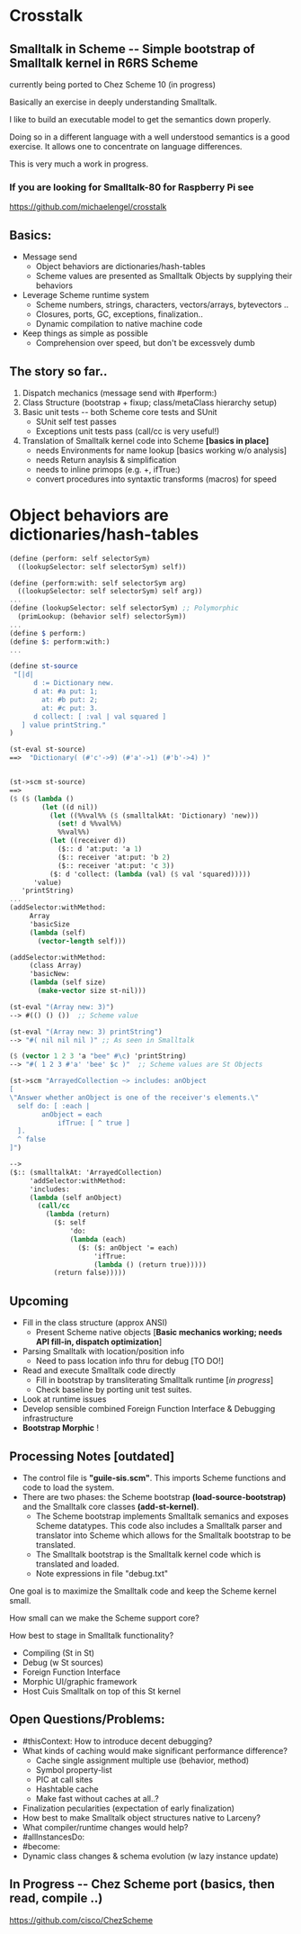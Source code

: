 # Crosstalk

## Smalltalk in Scheme -- Simple bootstrap of Smalltalk kernel in R6RS Scheme
currently being ported to Chez Scheme 10 (in progress)

Basically an exercise in deeply understanding Smalltalk.

I like to build an executable model to get the semantics down properly.

Doing so in a different language with a well understood semantics is a good exercise.  It allows one to concentrate on language differences.

This is very much a work in progress.


### If you are looking for Smalltalk-80 for Raspberry Pi see 
  https://github.com/michaelengel/crosstalk

## Basics:
  - Message send 
    - Object behaviors are dictionaries/hash-tables
    - Scheme values are presented as Smalltalk Objects by supplying their behaviors
  - Leverage Scheme runtime system
    - Scheme numbers, strings, characters, vectors/arrays, bytevectors ..
    - Closures, ports, GC, exceptions, finalization..
    - Dynamic compilation to native machine code
  - Keep things as simple as possible
    - Comprehension over speed, but don't be excessvely dumb

## The story so far..
  1. Dispatch mechanics (message send with #perform:)
  2. Class Structure (bootstrap + fixup; class/metaClass hierarchy setup)
  3. Basic unit tests -- both Scheme core tests and SUnit
     + SUnit self test passes
     + Exceptions unit tests pass (call/cc is very useful!)
  4. Translation of Smalltalk kernel code into Scheme **[basics in place]**
     + needs Environments for name lookup [basics working w/o analysis]
     + needs Return anaylsis & simplification
     + needs to inline primops (e.g. +, ifTrue:)
     + convert procedures into syntaxtic transforms (macros) for speed


# Object behaviors are dictionaries/hash-tables 
````Scheme
(define (perform: self selectorSym)
  ((lookupSelector: self selectorSym) self))

(define (perform:with: self selectorSym arg)
  ((lookupSelector: self selectorSym) self arg))
...
(define (lookupSelector: self selectorSym) ;; Polymorphic
  (primLookup: (behavior self) selectorSym))
...
(define $ perform:)
(define $: perform:with:)
...

(define st-source
 "[|d| 
      d := Dictionary new. 
      d at: #a put: 1;
        at: #b put: 2;
        at: #c put: 3. 
      d collect: [ :val | val squared ]
   ] value printString."
)

(st-eval st-source)
==>  "Dictionary( (#'c'->9) (#'a'->1) (#'b'->4) )"


(st->scm st-source)
==> 
($ ($ (lambda ()
        (let ((d nil))
          (let ((%%val%% ($ (smalltalkAt: 'Dictionary) 'new)))
            (set! d %%val%%)
            %%val%%)
          (let ((receiver d))
            ($:: d 'at:put: 'a 1)
            ($:: receiver 'at:put: 'b 2)
            ($:: receiver 'at:put: 'c 3))
          ($: d 'collect: (lambda (val) ($ val 'squared)))))
      'value)
   'printString)
...
(addSelector:withMethod:
     Array
     'basicSize
     (lambda (self)
       (vector-length self)))

(addSelector:withMethod:
     (class Array)
     'basicNew:
     (lambda (self size)
       (make-vector size st-nil)))

(st-eval "(Array new: 3)")
--> #(() () ())  ;; Scheme value

(st-eval "(Array new: 3) printString")
--> "#( nil nil nil )" ;; As seen in Smalltalk

($ (vector 1 2 3 'a "bee" #\c) 'printString)
--> "#( 1 2 3 #'a' 'bee' $c )"  ;; Scheme values are St Objects

(st->scm "ArrayedCollection ~> includes: anObject
[
\"Answer whether anObject is one of the receiver's elements.\"
  self do: [ :each | 
		anObject = each
			ifTrue: [ ^ true ] 
  ].
  ^ false
]")

-->
($:: (smalltalkAt: 'ArrayedCollection)
     'addSelector:withMethod:
     'includes:
     (lambda (self anObject)
       (call/cc
         (lambda (return)
           ($: self
               'do:
               (lambda (each)
                 ($: ($: anObject '= each)
                     'ifTrue:
                     (lambda () (return true)))))
           (return false)))))
````

## Upcoming
  - Fill in the class structure (approx ANSI)
    + Present Scheme native objects [**Basic mechanics working; needs API fill-in, dispatch optimization**]
  - Parsing Smalltalk with location/position info
    + Need to pass location info thru for debug [TO DO!]
  - Read and execute Smalltalk code directly
    + Fill in bootstrap by transliterating Smalltalk runtime [*in progress*]
    + Check baseline by porting unit test suites.
  - Look at runtime issues
  - Develop sensible combined Foreign Function Interface & Debugging infrastructure
  - **Bootstrap Morphic** !    

## Processing Notes [outdated]
  - The control file is **"guile-sis.scm"**.  This imports Scheme functions and code to load the system.
  - There are two phases: the Scheme bootstrap **(load-source-bootstrap)** and the Smalltalk core classes **(add-st-kernel)**.
    + The Scheme bootstrap implements Smalltalk semanics and exposes Scheme datatypes.
    This code also includes a Smalltalk parser and translator into Scheme which allows for the Smalltalk bootstrap to be translated.
    + The Smalltalk bootstrap is the Smalltalk kernel code which is translated and loaded. 
	+ Note expressions in file "debug.txt"

One goal is to maximize the Smalltalk code and keep the Scheme kernel small.

How small can we make the Scheme support core?

How best to stage in Smalltalk functionality?
  - Compiling (St in St)
  - Debug (w St sources)
  - Foreign Function Interface
  - Morphic UI/graphic framework
  - Host Cuis Smalltalk on top of this St kernel

## Open Questions/Problems:
  - #thisContext: How to introduce decent debugging?
  - What kinds of caching would make significant performance difference?
      + Cache single assignment multiple use (behavior, method)
      - Symbol property-list
      - PIC at call sites
      - Hashtable cache
	  - Make fast without caches at all..?
  - Finalization pecularities (expectation of early finalization)
  - How best to make Smalltalk object structures native to Larceny?
  - What compiler/runtime changes would help?
  - #allInstancesDo:
  - #become:
  - Dynamic class changes & schema evolution (w lazy instance update)


## In Progress -- Chez Scheme port (basics, then read, compile ..)

https://github.com/cisco/ChezScheme
